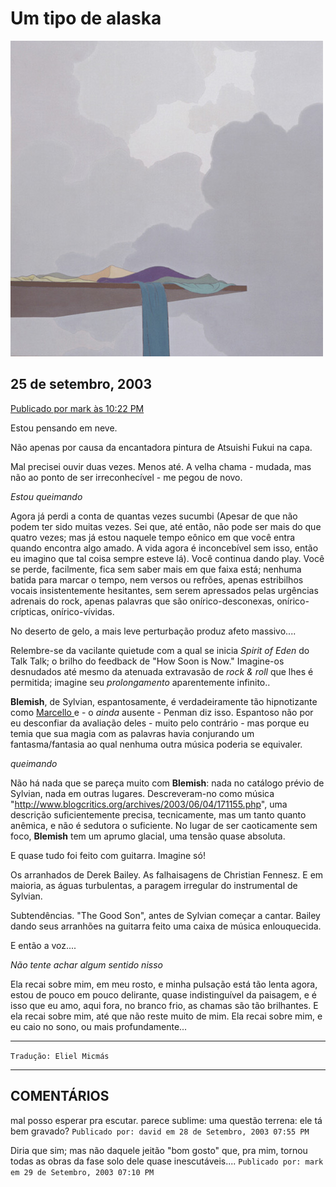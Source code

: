 # Um tipo de alaska

![Lazy Fellow, Atsuishi Fukui](/publicacoes/2003/set/2003_09_25_assets/lazy.jpg)

## 25 de setembro, 2003
[Publicado por mark às 10:22 PM](http://k-punk.abstractdynamics.org/archives/000524.html)

Estou pensando em neve.

Não apenas por causa da encantadora pintura de Atsuishi Fukui na capa.

Mal precisei ouvir duas vezes. Menos até. A velha chama - mudada, mas não ao ponto de ser irreconhecível - me pegou de novo.

_Estou queimando_

Agora já perdi a conta de quantas vezes sucumbi (Apesar de que não podem ter sido muitas vezes. Sei que, até então, não pode ser mais do que quatro vezes; mas já estou naquele tempo eônico em que você entra quando encontra algo amado. A vida agora é inconcebível sem isso, então eu imagino que tal coisa sempre esteve lá). Você continua dando play. Você se perde, facilmente, fica sem saber mais em que faixa está; nenhuma batida para marcar o tempo, nem versos ou refrões, apenas estribilhos vocais insistentemente hesitantes, sem serem apressados pelas urgências adrenais do rock, apenas palavras que são onírico-desconexas, onírico-crípticas, onírico-vívidas.

No deserto de gelo, a mais leve perturbação produz afeto massivo....

Relembre-se da vacilante quietude com a qual se inicia _Spirit of Eden_ do Talk Talk; o brilho do feedback de "How Soon is Now." Imagine-os desnudados até mesmo da atenuada extravasão de _rock & roll_ que lhes é permitida; imagine seu _prolongamento_ aparentemente infinito..

**Blemish**, de Sylvian, espantosamente, é verdadeiramente tão hipnotizante como [Marcello ](http://cookham.blogspot.com/2003_06_15_cookham_archive.html#105567078319013535)e - o _ainda_ ausente - Penman diz isso. Espantoso não por eu desconfiar da avaliação deles - muito pelo contrário - mas porque eu temia que sua magia com as palavras havia conjurando um fantasma/fantasia ao qual nenhuma outra música poderia se equivaler.

_queimando_

Não há nada que se pareça muito com **Blemish**: nada no catálogo prévio de Sylvian, nada em outras lugares. Descreveram-no como música "http://www.blogcritics.org/archives/2003/06/04/171155.php", uma descrição suficientemente precisa, tecnicamente, mas um tanto quanto anêmica, e não é sedutora o suficiente. No lugar de ser caoticamente sem foco, **Blemish** tem um aprumo glacial, uma tensão quase absoluta.

E quase tudo foi feito com guitarra. Imagine só!

Os arranhados de Derek Bailey. As falhaisagens de Christian Fennesz. E em maioria, as águas turbulentas, a paragem irregular do instrumental de Sylvian.

Subtendências. "The Good Son", antes de Sylvian começar a cantar. Bailey dando seus arranhões na guitarra feito uma caixa de música enlouquecida.

E então a voz....

_Não tente achar algum sentido nisso_

Ela recai sobre mim, em meu rosto, e minha pulsação está tão lenta agora, estou de pouco em pouco delirante, quase indistinguível da paisagem, e é isso que eu amo, aqui fora, no branco frio, as chamas são tão brilhantes. E ela recai sobre mim, até que não reste muito de mim. Ela recai sobre mim, e eu caio no sono, ou mais profundamente...

---

```Tradução: Eliel Micmás```

---

## COMENTÁRIOS

mal posso esperar pra escutar. parece sublime: uma questão terrena: ele tá bem gravado?
```Publicado por: david em 28 de Setembro, 2003 07:55 PM```

Diria que sim; mas não daquele jeitão "bom gosto" que, pra mim, tornou todas as obras da fase solo dele quase inescutáveis....
```Publicado por: mark em 29 de Setembro, 2003 07:10 PM```
